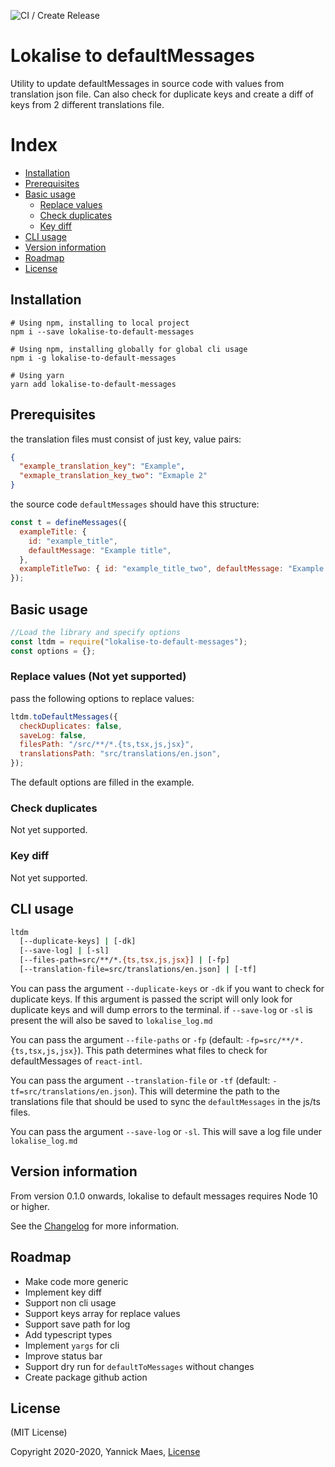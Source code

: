 ![CI / Create Release](https://github.com/yannickm95/lokalise-to-default-messages/workflows/CI%20/%20Create%20Release/badge.svg)

# Lokalise to defaultMessages

Utility to update defaultMessages in source code with values from translation json file. Can also check for duplicate keys and create a diff of keys from 2 different translations file.

# Index

- [Installation](#installation)
- [Prerequisites](#prerequisites)
- [Basic usage](#basic-usage)
  - [Replace values](#replace-values)
  - [Check duplicates](#check-duplicates)
  - [Key diff](#key-diff)
- [CLI usage](#cli-usage)
- [Version information](#version-information)
- [Roadmap](#roadmap)
- [License](#license)

## Installation

```shell
# Using npm, installing to local project
npm i --save lokalise-to-default-messages

# Using npm, installing globally for global cli usage
npm i -g lokalise-to-default-messages

# Using yarn
yarn add lokalise-to-default-messages
```

## Prerequisites

the translation files must consist of just key, value pairs:

```json
{
  "example_translation_key": "Example",
  "exmaple_translation_key_two": "Exmaple 2"
}
```

the source code `defaultMessages` should have this structure:

```js
const t = defineMessages({
  exampleTitle: {
    id: "example_title",
    defaultMessage: "Example title",
  },
  exampleTitleTwo: { id: "example_title_two", defaultMessage: "Example 2" },
});
```

## Basic usage

```js
//Load the library and specify options
const ltdm = require("lokalise-to-default-messages");
const options = {};
```

### Replace values (Not yet supported)

pass the following options to replace values:

```js
ltdm.toDefaultMessages({
  checkDuplicates: false,
  saveLog: false,
  filesPath: "/src/**/*.{ts,tsx,js,jsx}",
  translationsPath: "src/translations/en.json",
});
```

The default options are filled in the example.

### Check duplicates

Not yet supported.

### Key diff

Not yet supported.

## CLI usage

```sh
ltdm
  [--duplicate-keys] | [-dk]
  [--save-log] | [-sl]
  [--files-path=src/**/*.{ts,tsx,js,jsx}] | [-fp]
  [--translation-file=src/translations/en.json] | [-tf]
```

You can pass the argument `--duplicate-keys` or `-dk` if you want to check for duplicate keys.
If this argument is passed the script will only look for duplicate keys and will dump errors to the terminal. if `--save-log` or `-sl` is present the will also be saved to `lokalise_log.md`

You can pass the argument `--file-paths` or `-fp` (default: `-fp=src/**/*.{ts,tsx,js,jsx}`).
This path determines what files to check for defaultMessages of `react-intl`.

You can pass the argument `--translation-file` or `-tf` (default: `-tf=src/translations/en.json`).
This will determine the path to the translations file that should be used to sync
the `defaultMessages` in the js/ts files.

You can pass the argument `--save-log` or `-sl`.
This will save a log file under `lokalise_log.md`

## Version information

From version 0.1.0 onwards, lokalise to default messages requires Node 10 or higher.

See the [Changelog](CHANGELOG.md) for more information.

## Roadmap

- Make code more generic
- Implement key diff
- Support non cli usage
- Support keys array for replace values
- Support save path for log
- Add typescript types
- Implement `yargs` for cli
- Improve status bar
- Support dry run for `defaultToMessages` without changes
- Create package github action

## License

(MIT License)

Copyright 2020-2020, Yannick Maes, [License](LICENSE)
